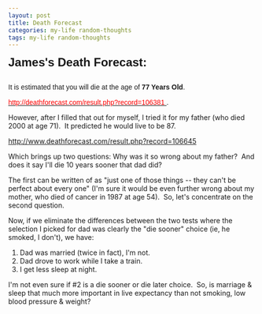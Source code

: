 ```yaml
---
layout: post
title: Death Forecast
categories: my-life random-thoughts
tags: my-life random-thoughts
---
```


  
<p>
    <strong>
      <font size="5">
        <font face="Arial">
          <span class="style2">James's Death Forecast:</span>
          <br />
          <br />
        </font>
      </font>
    </strong>
    <span class="style1">
      <font face="Arial">It is estimated that you will die at the age of <strong>77 Years Old</strong>.</font>
      <br />
    </span>
  </p>
<p>
  <span class="style1">
    <a href="http://www.deathforecast.com/result.php?record=106381">
      <font face="Arial" color="#ff0000">http://deathforecast.com/result.php?record=106381</font>
    </a>
    <font face="Arial">.</font>
    <br />
  </span>
</p>
<p>
  <span class="style1">However, after I filled that out for myself, I tried it for my father (who died 2000 at age 71).  It predicted he would live to be 87.  </span>
</p>
<p>
  <span class="style1">
    <a href="http://www.deathforecast.com/result.php?record=106645">http://www.deathforecast.com/result.php?record=106645</a>
  </span>
</p>
<p>
  <span class="style1">Which brings up two questions: Why was it so wrong about my father?  And does it say I'll die 10 years sooner that dad did?</span>
</p>
<p>
  <span class="style1">The first can be written of as "just one of those things -- they can't be perfect about every one" (I'm sure it would be even further wrong about my mother, who died of cancer in 1987 at age 54).  So, let's concentrate on the second question.</span>
</p>
<p>
  <span class="style1">Now, if we eliminate the differences between the two tests where the selection I picked for dad was clearly the "die sooner" choice (ie, he smoked, I don't), we have:</span>
</p>
<ol> <li><span class="style1">Dad was married (twice in fact), I'm not.</span>  </li><li><span class="style1">Dad drove to work while I take a train.</span>  </li><li><span class="style1">I get less sleep at night.</span></li></ol>
<p>
  <span class="style1">I'm not even sure if #2 is a die sooner or die later choice.  So, is marriage &amp; sleep that much more important in live expectancy than not smoking, low blood pressure &amp; weight?</span>
</p>
<p>
  <span class="style1"> </span>
</p>